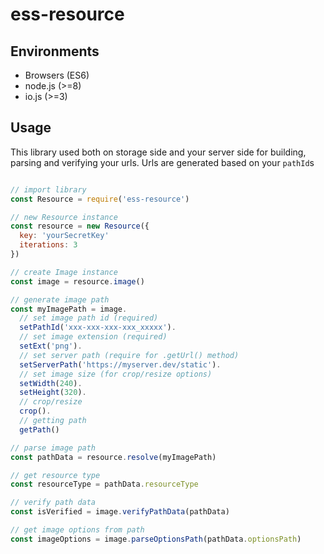 ess-resource
========

## Environments

- Browsers (ES6)
- node.js (>=8)
- io.js (>=3)


## Usage

This library used both on storage side and your server side for building, parsing and verifying your urls. Urls are generated based on your `pathId`s

```javascript

// import library
const Resource = require('ess-resource')

// new Resource instance
const resource = new Resource({
  key: 'yourSecretKey'
  iterations: 3
})

// create Image instance
const image = resource.image()

// generate image path
const myImagePath = image.
  // set image path id (required)
  setPathId('xxx-xxx-xxx-xxx_xxxxx').
  // set image extension (required)
  setExt('png').
  // set server path (require for .getUrl() method)
  setServerPath('https://myserver.dev/static').
  // set image size (for crop/resize options)
  setWidth(240).
  setHeight(320).
  // crop/resize
  crop().
  // getting path
  getPath()

// parse image path
const pathData = resource.resolve(myImagePath)

// get resource type
const resourceType = pathData.resourceType

// verify path data
const isVerified = image.verifyPathData(pathData)

// get image options from path
const imageOptions = image.parseOptionsPath(pathData.optionsPath)

```